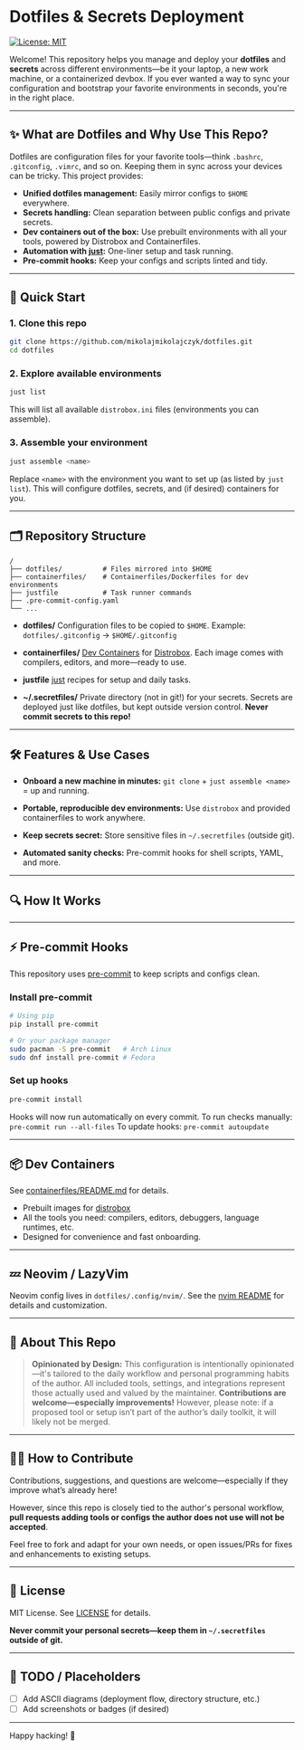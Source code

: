 # Dotfiles & Secrets Deployment

[![License: MIT](https://img.shields.io/badge/license-MIT-blue.svg)](LICENSE)
<!-- [![Build Status](https://img.shields.io/github/actions/workflow/status/mikolajmikolajczyk/dotfiles/main.yml)](https://github.com/mikolajmikolajczyk/dotfiles/actions) -->

Welcome! This repository helps you manage and deploy your **dotfiles** and **secrets** across different environments—be it your laptop, a new work machine, or a containerized devbox. If you ever wanted a way to sync your configuration and bootstrap your favorite environments in seconds, you're in the right place.

---

## ✨ What are Dotfiles and Why Use This Repo?

Dotfiles are configuration files for your favorite tools—think `.bashrc`, `.gitconfig`, `.vimrc`, and so on. Keeping them in sync across your devices can be tricky. This project provides:

- **Unified dotfiles management:** Easily mirror configs to `$HOME` everywhere.
- **Secrets handling:** Clean separation between public configs and private secrets.
- **Dev containers out of the box:** Use prebuilt environments with all your tools, powered by Distrobox and Containerfiles.
- **Automation with [just](https://github.com/casey/just):** One-liner setup and task running.
- **Pre-commit hooks:** Keep your configs and scripts linted and tidy.

---

## 🚀 Quick Start

### 1. Clone this repo

```bash
git clone https://github.com/mikolajmikolajczyk/dotfiles.git
cd dotfiles
```

### 2. Explore available environments

```bash
just list
```
This will list all available `distrobox.ini` files (environments you can assemble).

### 3. Assemble your environment

```bash
just assemble <name>
```
Replace `<name>` with the environment you want to set up (as listed by `just list`). This will configure dotfiles, secrets, and (if desired) containers for you.

---

## 🗂️ Repository Structure

```
/
├── dotfiles/          # Files mirrored into $HOME
├── containerfiles/    # Containerfiles/Dockerfiles for dev environments
├── justfile           # Task runner commands
├── .pre-commit-config.yaml
└── ...
```
- **dotfiles/**
  Configuration files to be copied to `$HOME`.
  Example: `dotfiles/.gitconfig` → `$HOME/.gitconfig`

- **containerfiles/**
  [Dev Containers](containerfiles/README.md) for [Distrobox](https://distrobox.it/).
  Each image comes with compilers, editors, and more—ready to use.

- **justfile**
  [just](https://github.com/casey/just) recipes for setup and daily tasks.

- **~/.secretfiles/**
  Private directory (not in git!) for your secrets.
  Secrets are deployed just like dotfiles, but kept outside version control.
  **Never commit secrets to this repo!**

---

## 🛠️ Features & Use Cases

- **Onboard a new machine in minutes:**
  `git clone` + `just assemble <name>` = up and running.

- **Portable, reproducible dev environments:**
  Use `distrobox` and provided containerfiles to work anywhere.

- **Keep secrets secret:**
  Store sensitive files in `~/.secretfiles` (outside git).

- **Automated sanity checks:**
  Pre-commit hooks for shell scripts, YAML, and more.

---

## 🔍 How It Works

<!--
ASCII DIAGRAM GOES HERE

You can add a deployment workflow, directory structure, or environment bootstrapping diagram.
-->

---

## ⚡ Pre-commit Hooks

This repository uses [pre-commit](https://pre-commit.com/) to keep scripts and configs clean.

### Install pre-commit

```bash
# Using pip
pip install pre-commit

# Or your package manager
sudo pacman -S pre-commit   # Arch Linux
sudo dnf install pre-commit # Fedora
```

### Set up hooks

```bash
pre-commit install
```

Hooks will now run automatically on every commit.
To run checks manually: `pre-commit run --all-files`
To update hooks: `pre-commit autoupdate`

---

## 📦 Dev Containers

See [containerfiles/README.md](containerfiles/README.md) for details.

- Prebuilt images for [distrobox](https://distrobox.it/)
- All the tools you need: compilers, editors, debuggers, language runtimes, etc.
- Designed for convenience and fast onboarding.

---

## 💤 Neovim / LazyVim

Neovim config lives in `dotfiles/.config/nvim/`.
See the [nvim README](dotfiles/.config/nvim/README.md) for details and customization.

---

## 🧭 About This Repo

> **Opinionated by Design:**
> This configuration is intentionally opinionated—it's tailored to the daily workflow and personal programming habits of the author. All included tools, settings, and integrations represent those actually used and valued by the maintainer.
> **Contributions are welcome—especially improvements!**
> However, please note: if a proposed tool or setup isn’t part of the author’s daily toolkit, it will likely not be merged.

---

## 🧑‍💻 How to Contribute

Contributions, suggestions, and questions are welcome—especially if they improve what’s already here!

However, since this repo is closely tied to the author's personal workflow, **pull requests adding tools or configs the author does not use will not be accepted**.

Feel free to fork and adapt for your own needs, or open issues/PRs for fixes and enhancements to existing setups.

---

## 📜 License

MIT License.
See [LICENSE](LICENSE) for details.

**Never commit your personal secrets—keep them in `~/.secretfiles` outside of git.**

---

## 📝 TODO / Placeholders

- [ ] Add ASCII diagrams (deployment flow, directory structure, etc.)
- [ ] Add screenshots or badges (if desired)

---

Happy hacking! 🚀
